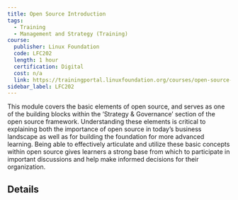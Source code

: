 ```yaml
---
title: Open Source Introduction
tags: 
  - Training
  - Management and Strategy (Training)
course:
  publisher: Linux Foundation
  code: LFC202
  length: 1 hour
  certification: Digital
  cost: n/a
  link: https://trainingportal.linuxfoundation.org/courses/open-source-introduction-lfc202
sidebar_label: LFC202
---
```


This module covers the basic elements of open source, and serves as one of the building blocks within the ‘Strategy & Governance’ section of the open source framework. Understanding these elements is critical to explaining both the importance of open source in today’s business landscape as well as for building the foundation for more advanced learning. Being able to effectively articulate and utilize these basic concepts within open source gives learners a strong base from which to participate in important discussions and help make informed decisions for their organization.

## Details

<CourseDetails course={frontMatter.course}/>
